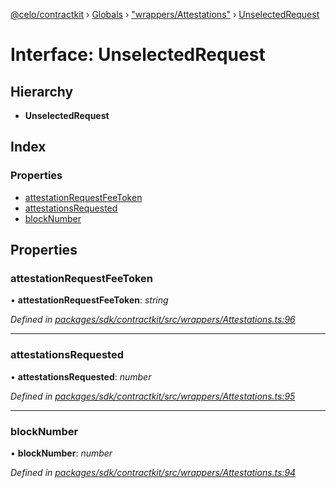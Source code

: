 [@celo/contractkit](../README.md) › [Globals](../globals.md) › ["wrappers/Attestations"](../modules/_wrappers_attestations_.md) › [UnselectedRequest](_wrappers_attestations_.unselectedrequest.md)

# Interface: UnselectedRequest

## Hierarchy

* **UnselectedRequest**

## Index

### Properties

* [attestationRequestFeeToken](_wrappers_attestations_.unselectedrequest.md#attestationrequestfeetoken)
* [attestationsRequested](_wrappers_attestations_.unselectedrequest.md#attestationsrequested)
* [blockNumber](_wrappers_attestations_.unselectedrequest.md#blocknumber)

## Properties

###  attestationRequestFeeToken

• **attestationRequestFeeToken**: *string*

*Defined in [packages/sdk/contractkit/src/wrappers/Attestations.ts:96](https://github.com/celo-org/celo-monorepo/blob/master/packages/sdk/contractkit/src/wrappers/Attestations.ts#L96)*

___

###  attestationsRequested

• **attestationsRequested**: *number*

*Defined in [packages/sdk/contractkit/src/wrappers/Attestations.ts:95](https://github.com/celo-org/celo-monorepo/blob/master/packages/sdk/contractkit/src/wrappers/Attestations.ts#L95)*

___

###  blockNumber

• **blockNumber**: *number*

*Defined in [packages/sdk/contractkit/src/wrappers/Attestations.ts:94](https://github.com/celo-org/celo-monorepo/blob/master/packages/sdk/contractkit/src/wrappers/Attestations.ts#L94)*
